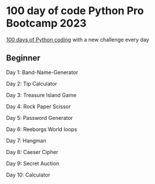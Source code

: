 # 100 day of code Python Pro Bootcamp 2023

[100 days of Python coding](https://www.udemy.com/course/100-days-of-code/) with a new challenge every day

## Beginner

Day 1: Band-Name-Generator

Day 2: Tip Calculator

Day 3: Treasure Island Game

Day 4: Rock Paper Scissor

Day 5: Password Generator 

Day 6: Reeborgs World loops

Day 7: Hangman

Day 8: Caeser Cipher

Day 9: Secret Auction

Day 10: Calculator
